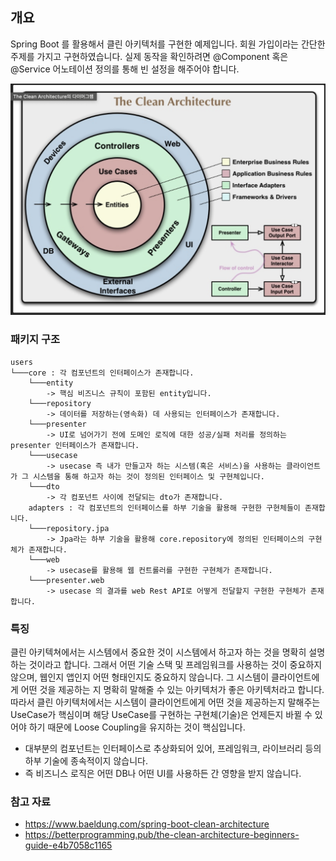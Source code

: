 ## 개요

Spring Boot 를 활용해서 클린 아키텍처를 구현한 예제입니다. 회원 가입이라는 간단한 주제를 가지고 구현하였습니다. 실제 동작을 확인하려면 @Component 혹은 @Service 어노테이션 정의를 통해 빈 설정을 해주어야 합니다.   

![img_2.png](img_2.png)


### 패키지 구조 
```
users
└───core : 각 컴포넌트의 인터페이스가 존재합니다. 
    └───entity
        -> 핵심 비즈니스 규칙이 포함된 entity입니다.  
    └───repository
        -> 데이터를 저장하는(영속화) 데 사용되는 인터페이스가 존재합니다. 
    └───presenter
        -> UI로 넘어가기 전에 도메인 로직에 대한 성공/실패 처리를 정의하는 presenter 인터페이스가 존재합니다.
    └───usecase
        -> usecase 즉 내가 만들고자 하는 시스템(혹은 서비스)을 사용하는 클라이언트가 그 시스템을 통해 하고자 하는 것이 정의된 인터페이스 및 구현체입니다.
    └───dto
        -> 각 컴포넌트 사이에 전달되는 dto가 존재합니다.  
    adapters : 각 컴포넌트의 인터페이스를 하부 기술을 활용해 구현한 구현체들이 존재합니다.  
    └───repository.jpa
        -> Jpa라는 하부 기술을 활용해 core.repository에 정의된 인터페이스의 구현체가 존재합니다. 
    └───web
        -> usecase를 활용해 웹 컨트롤러를 구현한 구현체가 존재합니다. 
    └───presenter.web
        -> usecase 의 결과를 web Rest API로 어떻게 전달할지 구현한 구현체가 존재합니다.   
```

### 특징 

클린 아키텍쳐에서는 시스템에서 중요한 것이 시스템에서 하고자 하는 것을 명확히 설명하는 것이라고 합니다. 그래서 어떤 기술 스택 및 프레임워크를 사용하는 것이 중요하지 않으며, 웹인지 앱인지 어떤 형태인지도 중요하지 않습니다.
그 시스템이 클라이언트에게 어떤 것을 제공하는 지 명확히 말해줄 수 있는 아키텍처가 좋은 아키텍처라고 합니다.
따라서 클린 아키텍처에서는 시스템이 클라이언트에게 어떤 것을 제공하는지 말해주는 UseCase가 핵심이며 해당 UseCase를 구현하는 구현체(기술)은 언제든지 바뀔 수 있어야 하기 때문에 Loose Coupling을 유지하는 것이 핵심입니다. 

- 대부분의 컴포넌트는 인터페이스로 추상화되어 있어, 프레임워크, 라이브러리 등의 하부 기술에 종속적이지 않습니다. 
- 즉 비즈니스 로직은 어떤 DB나 어떤 UI를 사용하든 간 영향을 받지 않습니다.


### 참고 자료
- https://www.baeldung.com/spring-boot-clean-architecture
- https://betterprogramming.pub/the-clean-architecture-beginners-guide-e4b7058c1165